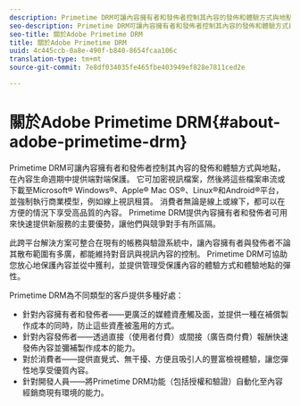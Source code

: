 ```yaml
---
description: Primetime DRM可讓內容擁有者和發佈者控制其內容的發佈和體驗方式與地點，在內容生命週期中提供端對端保護。 它可加密視訊檔案，然後將這些檔案串流或下載至Microsoft® Windows®、Apple® Mac OS®、Linux®和Android®平台，並強制執行商業模型，例如線上視訊租賃。 消費者無論是線上或線下，都可以在方便的情況下享受高品質的內容。 Primetime DRM提供內容擁有者和發佈者可用來快速提供新服務的主要優勢，讓他們與競爭對手有所區隔。
seo-description: Primetime DRM可讓內容擁有者和發佈者控制其內容的發佈和體驗方式與地點，在內容生命週期中提供端對端保護。 它可加密視訊檔案，然後將這些檔案串流或下載至Microsoft® Windows®、Apple® Mac OS®、Linux®和Android®平台，並強制執行商業模型，例如線上視訊租賃。 消費者無論是線上或線下，都可以在方便的情況下享受高品質的內容。 Primetime DRM提供內容擁有者和發佈者可用來快速提供新服務的主要優勢，讓他們與競爭對手有所區隔。
seo-title: 關於Adobe Primetime DRM
title: 關於Adobe Primetime DRM
uuid: 4c445ccb-0a8e-490f-b840-8654fcaa106c
translation-type: tm+mt
source-git-commit: 7e8df034035fe465fbe403949ef828e7811ced2e

---
```



# 關於Adobe Primetime DRM{#about-adobe-primetime-drm}

Primetime DRM可讓內容擁有者和發佈者控制其內容的發佈和體驗方式與地點，在內容生命週期中提供端對端保護。 它可加密視訊檔案，然後將這些檔案串流或下載至Microsoft® Windows®、Apple® Mac OS®、Linux®和Android®平台，並強制執行商業模型，例如線上視訊租賃。 消費者無論是線上或線下，都可以在方便的情況下享受高品質的內容。 Primetime DRM提供內容擁有者和發佈者可用來快速提供新服務的主要優勢，讓他們與競爭對手有所區隔。

此跨平台解決方案可整合在現有的帳務與驗證系統中，讓內容擁有者與發佈者不論其散布範圍有多廣，都能維持對音訊與視訊內容的控制。 Primetime DRM可協助您放心地保護內容並從中獲利，並提供管理受保護內容的體驗方式和體驗地點的彈性。

Primetime DRM為不同類型的客戶提供多種好處：

* 針對內容擁有者和發佈者——更廣泛的媒體資產觸及面，並提供一種在補償製作成本的同時，防止這些資產被濫用的方式。
* 針對內容發佈者——透過直接（使用者付費）或間接（廣告商付費）報酬快速發佈內容並彌補製作成本的能力。
* 對於消費者——提供直覺式、無干擾、方便且吸引人的豐富檢視體驗，讓您彈性地享受優質內容。
* 針對開發人員——將Primetime DRM功能（包括授權和驗證）自動化至內容經銷商現有環境的能力。

